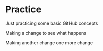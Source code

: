 # Practice
Just practicing some basic GitHub concepts

Making a change to see what happens

Making another change
one more change